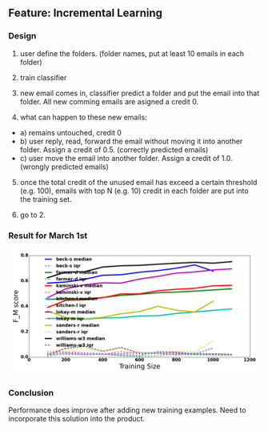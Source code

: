 ## Feature: Incremental Learning

### Design

1. user define the folders. (folder names, put at least 10 emails in each folder)

2. train classifier

3. new email comes in, classifier predict a folder and put the email into that folder. All new comming emails are asigned a credit 0.

4. what can happen to these new emails:
 - a) remains untouched, credit 0
 - b) user reply, read, forward the email without moving it into another folder. Assign a credit of 0.5. (correctly predicted emails)
 - c) user move the email into another folder. Assign a credit of 1.0. (wrongly predicted emails)

5. once the total credit of the unused email has exceed a certain threshold (e.g. 100), emails with top N (e.g. 10) credit in each folder are put into the training set.

6. go to 2.

### Result for March 1st

![file](https://github.com/azhe825/CSC510/blob/master/Results/semi_SVM_.png)

### Conclusion

Performance does improve after adding new training examples. Need to incorporate this solution into the product.
